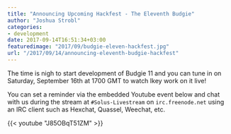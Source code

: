 ```yaml
---
title: "Announcing Upcoming Hackfest - The Eleventh Budgie"
author: "Joshua Strobl"
categories:
- development
date: 2017-09-14T16:51:34+03:00
featuredimage: "2017/09/budgie-eleven-hackfest.jpg"
url: "/2017/09/14/announcing-eleventh-budgie-hackfest"
---
```


The time is nigh to start development of Budgie 11 and you can tune in on Saturday, September 16th at 1700 GMT to watch Ikey work on it live!

You can set a reminder via the embedded Youtube event below and chat with us during the stream at `#Solus-Livestream` on `irc.freenode.net` using an IRC client such as Hexchat, Quassel, Weechat, etc.

{{< youtube "J85OBqT51ZM" >}}
